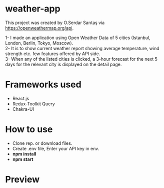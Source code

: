 # weather-app

This project was created by O.Serdar Sarıtaş via https://openweathermap.org/api.

1- I made an application using Open Weather Data of 5 cities (Istanbul, London, Berlin, Tokyo, Moscow).<br/>
2- It is to show current weather report showing average temperature, wind strength etc. few features offered by API side.<br/>
3- When any of the listed cities is clicked, a 3-hour forecast for the next 5 days for the relevant city is displayed on the detail page.

<h1>Frameworks used</h1>
<ul>
 <li>React.js</li>
 <li>Redux-Toolkit Query </li>
 <li>Chakra-UI</li>
</ul>

<h1>How to use</h1>
<ul>
 <li>Clone rep. or download files.</li>
 <li>Create .env file, Enter your  API key in env. </li>
 <li><strong> npm install </strong></li>
 <li><strong> npm start </strong></li>
</ul>

<h1>Preview</h1>
